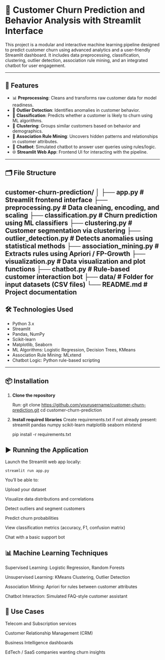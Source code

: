 # 🔁 Customer Churn Prediction and Behavior Analysis with Streamlit Interface

This project is a modular and interactive machine learning pipeline designed to predict customer churn using advanced analytics and a user-friendly Streamlit dashboard. It includes data preprocessing, classification, clustering, outlier detection, association rule mining, and an integrated chatbot for user engagement.

---

## 🚀 Features

- 📊 **Preprocessing**: Cleans and transforms raw customer data for model readiness.
- 🔎 **Outlier Detection**: Identifies anomalies in customer behavior.
- 🎯 **Classification**: Predicts whether a customer is likely to churn using ML algorithms.
- 🧠 **Clustering**: Groups similar customers based on behavior and demographics.
- 🧱 **Association Rule Mining**: Uncovers hidden patterns and relationships in customer attributes.
- 💬 **Chatbot**: Simulated chatbot to answer user queries using rules/logic.
- 🌐 **Streamlit Web App**: Frontend UI for interacting with the pipeline.

---

## 🗂️ File Structure

customer-churn-prediction/
│
├── app.py # Streamlit frontend interface
├── preprocessing.py # Data cleaning, encoding, and scaling
├── classification.py # Churn prediction using ML classifiers
├── clustering.py # Customer segmentation via clustering
├── outlier_detection.py # Detects anomalies using statistical methods
├── association_mining.py # Extracts rules using Apriori / FP-Growth
├── visualization.py # Data visualization and plot functions
├── chatbot.py # Rule-based customer interaction bot
├── data/ # Folder for input datasets (CSV files)
└── README.md # Project documentation
---

## 🛠️ Technologies Used

- Python 3.x
- Streamlit
- Pandas, NumPy
- Scikit-learn
- Matplotlib, Seaborn
- ML Algorithms: Logistic Regression, Decision Trees, KMeans
- Association Rule Mining: MLxtend
- Chatbot Logic: Python rule-based scripting

---

## 📦 Installation

1. **Clone the repository**

   Run:
     git clone https://github.com/yourusername/customer-churn-prediction.git
     cd customer-churn-prediction
2. **Install required libraries**
   Create requirements.txt if not already present:
streamlit
pandas
numpy
scikit-learn
matplotlib
seaborn
mlxtend

    pip install -r requirements.txt

## ▶️ Running the Application
Launch the Streamlit web app locally:

    streamlit run app.py

You’ll be able to:

Upload your dataset

Visualize data distributions and correlations

Detect outliers and segment customers

Predict churn probabilities

View classification metrics (accuracy, F1, confusion matrix)

Chat with a basic support bot

## 📊 Machine Learning Techniques
Supervised Learning: Logistic Regression, Random Forests

Unsupervised Learning: KMeans Clustering, Outlier Detection

Association Mining: Apriori for rules between customer attributes

Chatbot Interaction: Simulated FAQ-style customer assistant

## 📌 Use Cases
Telecom and Subscription services

Customer Relationship Management (CRM)

Business Intelligence dashboards

EdTech / SaaS companies wanting churn insights

